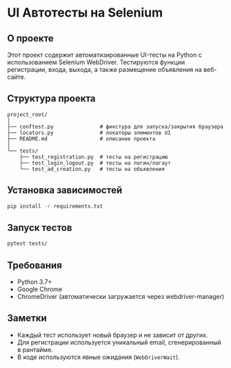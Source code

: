 # UI Автотесты на Selenium

## О проекте
Этот проект содержит автоматизированные UI-тесты на Python с использованием Selenium WebDriver. Тестируются функции регистрации, входа, выхода, а также размещение объявления на веб-сайте.

## Структура проекта
```
project_root/
│
├── conftest.py               # фикстура для запуска/закрытия браузера
├── locators.py               # локаторы элементов UI
├── README.md                 # описание проекта
│
└── tests/
    ├── test_registration.py  # тесты на регистрацию
    ├── test_login_logout.py  # тесты на логин/логаут
    └── test_ad_creation.py   # тесты на объявления
```

## Установка зависимостей
```bash
pip install -r requirements.txt
```

## Запуск тестов
```bash
pytest tests/
```

## Требования
- Python 3.7+
- Google Chrome
- ChromeDriver (автоматически загружается через webdriver-manager)

## Заметки
- Каждый тест использует новый браузер и не зависит от других.
- Для регистрации используется уникальный email, сгенерированный в рантайме.
- В коде используются явные ожидания (`WebDriverWait`).